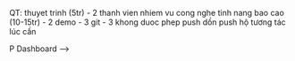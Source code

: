 QT:
	thuyet trinh (5tr) - 2
		thanh vien
		nhiem vu
		cong nghe
		tinh nang
	bao cao (10-15tr) - 2
	demo - 3
	git - 3
		khong duoc phep
			push dồn
			push hộ
			tương tác lúc cần 

P
	Dashboard --> 